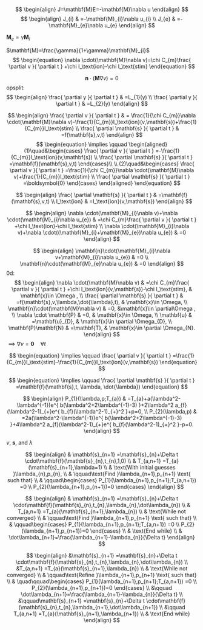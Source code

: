 $$
\begin{align}
J=\mathbf{M}E=-\mathbf{M}\nabla u
\end{align}
$$
$$
\begin{align}
J_{i} & =-\mathbf{M}_{i}\nabla u_{i} \\
J_{e} & =-\mathbf{M}_{e}\nabla u_{e}
\end{align}
$$

$\mathbf{M}_{e}=\gamma \mathbf{M}_{i}$ 

$\mathbf{M}=\frac{\gamma}{1+\gamma}\mathbf{M}_{i}$
$$
\begin{equation}
\nabla \cdot(\mathbf{M}\nabla v)=\chi C_{m}\frac{ \partial v }{ \partial t } +\chi I_\text{ion}-\chi I_\text{stim}
\end{equation}
$$

$$
\begin{equation}
\mathbf{n}\cdot(\mathbf{M}\nabla v)=0
\end{equation}
$$
opsplit:
$$
\begin{align}
\frac{ \partial y }{ \partial t }  & =L_{1}(y) \\
\frac{ \partial y }{ \partial t }  & =L_{2}(y)
\end{align}
$$

$$
\begin{align}
\frac{ \partial v }{ \partial t }  & = \frac{1}{\chi C_{m}}\nabla \cdot(\mathbf{M}\nabla v)-\frac{1}{C_{m}}I_\text{ion}(v,\mathbf{s})+\frac{1}{C_{m}}I_\text{stim} \\
\frac{ \partial \mathbf{s} }{ \partial t }  & =f(\mathbf{s},v,t)
\end{align}
$$
$$
\begin{equation}
\implies \qquad \begin{aligned}
(1)\quad&\begin{cases}
\frac{ \partial v }{ \partial t } =-\frac{1}{C_{m}}I_\text{ion}(v,\mathbf{s}) \\
\frac{ \partial \mathbf{s} }{ \partial t } =\mathbf{f}(\mathbf{s},v,t)
\end{cases}\\
\\
(2)\quad&\begin{cases}
\frac{ \partial v }{ \partial t }  =\frac{1}{\chi C_{m}}\nabla \cdot(\mathbf{M}\nabla v)+\frac{1}{C_{m}}I_\text{stim} \\
\frac{ \partial \mathbf{s} }{ \partial t }  =\boldsymbol{0}
\end{cases}
\end{aligned}
\end{equation}
$$






$$
\begin{align}
\frac{ \partial \mathbf{s} }{ \partial t }  & =\mathbf{f}(\mathbf{s},v,t) \\
I_\text{ion} & =I_\text{ion}(v,\mathbf{s})
\end{align}
$$






$$
\begin{align}
\nabla \cdot(\mathbf{M}_{i}\nabla v)+\nabla \cdot(\mathbf{M}_{i}\nabla u_{e}) & =\chi C_{m}\frac{ \partial v }{ \partial t } +\chi I_\text{ion}-\chi I_\text{stim} \\
\nabla \cdot(\mathbf{M}_{i}\nabla v)+\nabla \cdot((\mathbf{M}_{i}+\mathbf{M}_{e})\nabla u_{e}) & =0
\end{align}
$$

$$
\begin{align}
\mathbf{n}\cdot(\mathbf{M}_{i}\nabla v+\mathbf{M}_{i}\nabla u_{e}) & =0 \\
\mathbf{n}\cdot(\mathbf{M}_{e}\nabla u_{e}) & =0
\end{align}
$$
0d:
$$
\begin{align}
    \nabla \cdot(\mathbf{M}\nabla v) & =\chi C_{m}\frac{ \partial v }{ \partial t } +\chi I_\text{ion}(v,\mathbf{s})-\chi I_\text{stim}, & \mathbf{x}\in \Omega , \\
    \frac{ \partial \mathbf{s} }{ \partial t } & =f(\mathbf{s},v,\lambda,\dot{\lambda},t), & \mathbf{x}\in \Omega, \\
    \mathbf{n}\cdot(\mathbf{M}\nabla v) & =0, &\mathbf{x}\in \partial\Omega , \\
\nabla \cdot \mathbf{P} & =0, & \mathbf{x}\in \Omega, \\
\mathbf{u} & =\mathbf{u}_{D}, & \mathbf{x}\in \partial \Omega_{D}, \\
\mathbf{P}\mathbf{N} & =\mathbf{T}, & \mathbf{x}\in \partial \Omega_{N}.
\end{align}
$$
$\implies\nabla v=\boldsymbol{0}\quad\forall t$

$$
\begin{equation}
\implies \qquad \frac{ \partial v }{ \partial t } =\frac{1}{C_{m}}I_\text{stim}-\frac{1}{C_{m}}I_\text{ion}(v,\mathbf{s})
\end{equation}
$$

$$
\begin{equation}
\implies \qquad \frac{ \partial \mathbf{s} }{ \partial t } =\mathbf{f}(\mathbf{s},t, \lambda, \dot{\lambda})
\end{equation}
$$

$$
\begin{align}
  P_{1}(\lambda,p;T_{a}) & =T_{a}+a(\lambda^2-\lambda^{-1})e^{ b(\lambda^2+2\lambda^{-1}-3) }+2\lambda^2 a_{f}(\lambda^2-1)_{+}e^{ b_{f}(\lambda^2-1)_{+}^2 }+p=0, \\
    P_{2}(\lambda,p) & =2a(\lambda^2-\lambda^{-1})e^{ b(\lambda^2+2\lambda^{-1}-3) }+4\lambda^2 a_{f}(\lambda^2-1)_{+}e^{ b_{f}(\lambda^2-1)_{+}^2 }-p=0.
\end{align}
$$

$v$, $\mathbf{s}$, and $\lambda$ 

$$
\begin{align}
 & \mathbf{s}_{n+1} =\mathbf{s}_{n}+\Delta t \cdot\mathbf{f}(\mathbf{s}_{n},t_{n},1,0) \\
 & T_{a,n+1}  =T_{a}(\mathbf{s}_{n+1},\lambda=1) \\
& \text{With initial guesses }\lambda_{n},p_{n}, \\
& \qquad\text{Find }\lambda_{n+1},p_{n+1} \text{ such that}  \\
 & \qquad\begin{cases}
P_{1}(\lambda_{n+1},p_{n+1};T_{a,n+1}) =0 \\
P_{2}(\lambda_{n+1},p_{n+1})=0
\end{cases}
\end{align}
$$

$$
\begin{align}
 & \mathbf{s}_{n+1} =\mathbf{s}_{n}+\Delta t \cdot\mathbf{f}(\mathbf{s}_{n},t_{n},\lambda_{n},\dot\lambda_{n}) \\
 & T_{a,n+1}  =T_{a}(\mathbf{s}_{n+1},\lambda_{n}) \\
 & \text{While not converged} \\
 & \qquad\text{Find }\lambda_{n+1},p_{n+1} \text{ such that}  \\
 & \qquad\begin{cases}
P_{1}(\lambda_{n+1},p_{n+1};T_{a,n+1}) =0 \\
P_{2}(\lambda_{n+1},p_{n+1})=0
\end{cases} \\
 &  \text{End while} \\
& \dot\lambda_{n+1}=\frac{\lambda_{n+1}-\lambda_{n}}{\Delta t}
\end{align}
$$

$$
\begin{align}
 &\mathbf{s}_{n+1} =\mathbf{s}_{n}+\Delta t \cdot\mathbf{f}(\mathbf{s}_{n},t_{n},\lambda_{n},\dot\lambda_{n}) \\
 &T_{a,n+1}  =T_{a}(\mathbf{s}_{n+1},\lambda_{n}) \\ 
& \text{While not converged} \\
& \qquad\text{Refine }\lambda_{n+1},p_{n+1} \text{ such that}  \\
 & \quad\qquad\begin{cases}
P_{1}(\lambda_{n+1},p_{n+1};T_{a,n+1}) =0 \\
P_{2}(\lambda_{n+1},p_{n+1})=0
\end{cases} \\
  &\qquad \dot\lambda_{n+1}=\frac{\lambda_{n+1}-\lambda_{n}}{\Delta t} \\
&\qquad\mathbf{s}_{n+1} =\mathbf{s}_{n}+\Delta t \cdot\mathbf{f}(\mathbf{s}_{n},t_{n},\lambda_{n+1},\dot\lambda_{n+1}) \\
 &\qquad T_{a,n+1}  =T_{a}(\mathbf{s}_{n+1},\lambda_{n+1}) \\ 
 & \text{End while}
\end{align}
$$




 

